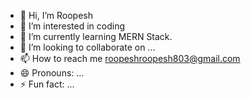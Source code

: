 - 👋 Hi, I’m Roopesh
- 👀 I’m interested in coding
- 🌱 I’m currently learning MERN Stack.
- 💞️ I’m looking to collaborate on ...
- 📫 How to reach me roopeshroopesh803@gmail.com
- 😄 Pronouns: ...
- ⚡ Fun fact: ...

<!---
Roopeshhh/Roopeshhh is a ✨ special ✨ repository because its `README.md` (this file) appears on your GitHub profile.
You can click the Preview link to take a look at your changes.
--->

